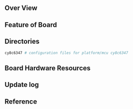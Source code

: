 ## Over View

## Feature of Board

## Directories

```sh
cy8c6347 # configuration files for platform/mcu cy8c6347
```

## Board Hardware Resources

## Update log

## Reference
